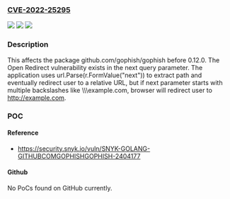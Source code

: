 ### [CVE-2022-25295](https://cve.mitre.org/cgi-bin/cvename.cgi?name=CVE-2022-25295)
![](https://img.shields.io/static/v1?label=Product&message=github.com%2Fgophish%2Fgophish&color=blue)
![](https://img.shields.io/static/v1?label=Version&message=n%2Fa&color=blue)
![](https://img.shields.io/static/v1?label=Vulnerability&message=Open%20Redirect&color=brighgreen)

### Description

This affects the package github.com/gophish/gophish before 0.12.0. The Open Redirect vulnerability exists in the next query parameter. The application uses url.Parse(r.FormValue("next")) to extract path and eventually redirect user to a relative URL, but if next parameter starts with multiple backslashes like \\\\\\example.com, browser will redirect user to http://example.com.

### POC

#### Reference
- https://security.snyk.io/vuln/SNYK-GOLANG-GITHUBCOMGOPHISHGOPHISH-2404177

#### Github
No PoCs found on GitHub currently.

